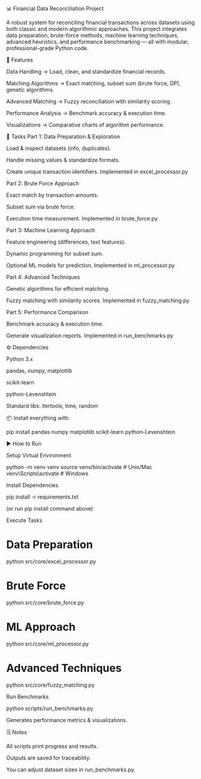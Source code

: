 📊 Financial Data Reconciliation Project

A robust system for reconciling financial transactions across datasets using both classic and modern algorithmic approaches.
This project integrates data preparation, brute-force methods, machine learning techniques, advanced heuristics, and performance benchmarking — all with modular, professional-grade Python code.

🚀 Features

Data Handling → Load, clean, and standardize financial records.

Matching Algorithms → Exact matching, subset sum (brute force, DP), genetic algorithms.

Advanced Matching → Fuzzy reconciliation with similarity scoring.

Performance Analysis → Benchmark accuracy & execution time.

Visualizations → Comparative charts of algorithm performance.

📝 Tasks
Part 1: Data Preparation & Exploration

Load & inspect datasets (info, duplicates).

Handle missing values & standardize formats.

Create unique transaction identifiers.
Implemented in excel_processor.py

Part 2: Brute Force Approach

Exact match by transaction amounts.

Subset sum via brute force.

Execution time measurement.
Implemented in brute_force.py

Part 3: Machine Learning Approach

Feature engineering (differences, text features).

Dynamic programming for subset sum.

Optional ML models for prediction.
Implemented in ml_processor.py

Part 4: Advanced Techniques

Genetic algorithms for efficient matching.

Fuzzy matching with similarity scores.
Implemented in fuzzy_matching.py

Part 5: Performance Comparison

Benchmark accuracy & execution time.

Generate visualization reports.
Implemented in run_benchmarks.py

⚙️ Dependencies

Python 3.x

pandas, numpy, matplotlib

scikit-learn

python-Levenshtein

Standard libs: itertools, time, random

📦 Install everything with:

pip install pandas numpy matplotlib scikit-learn python-Levenshtein

▶️ How to Run

Setup Virtual Environment

python -m venv venv
source venv/bin/activate   # Unix/Mac
venv\Scripts\activate      # Windows


Install Dependencies

pip install -r requirements.txt


(or run pip install command above)

Execute Tasks

# Data Preparation
python src/core/excel_processor.py

# Brute Force
python src/core/brute_force.py

# ML Approach
python src/core/ml_processor.py

# Advanced Techniques
python src/core/fuzzy_matching.py


Run Benchmarks

python scripts/run_benchmarks.py


Generates performance metrics & visualizations.

🗒️ Notes

All scripts print progress and results.

Outputs are saved for traceability.

You can adjust dataset sizes in run_benchmarks.py.